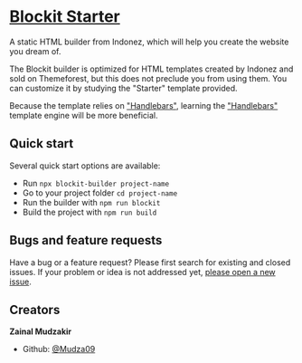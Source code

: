 # [Blockit Starter](https://www.indonez.com/blockit-starter)

A static HTML builder from Indonez, which will help you create the website you dream of.

The Blockit builder is optimized for HTML templates created by Indonez and sold on Themeforest, but this does not preclude you from using them. You can customize it by studying the "Starter" template provided.

Because the template relies on ["Handlebars"](https://handlebarsjs.com/), learning the ["Handlebars"](https://handlebarsjs.com/) template engine will be more beneficial.

## Quick start

Several quick start options are available:

- Run `npx blockit-builder project-name`
- Go to your project folder `cd project-name`
- Run the builder with `npm run blockit`
- Build the project with `npm run build`

## Bugs and feature requests

Have a bug or a feature request? Please first search for existing and closed issues. If your problem or idea is not addressed yet, [please open a new issue](https://github.com/Mudza09/blockit-starter/issues/new).

## Creators

**Zainal Mudzakir**

- Github: [@Mudza09](https://github.com/Mudza09)